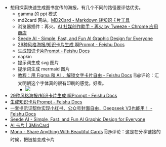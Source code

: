 - 想用探索快速生成图书宣传的海报，有几个不同的路径要评估优劣。
    - gamma 的 ppt 模式
    -  md2card 网站。[MD2Card - Markdown 转知识卡片工具](https://md2card.com/zh/editor)
    - 浏览器插件：再火。[AI 社媒创作助手 - 再火 by Tweeze - Chrome 应用商店](https://chromewebstore.google.com/detail/ai-%E7%A4%BE%E5%AA%92%E5%88%9B%E4%BD%9C%E5%8A%A9%E6%89%8B-%E5%86%8D%E7%81%AB-by-tweeze/hplnkcllabdnbpmkgipndbdcmjnhbnnc)
    - [Seede AI - Simple, Fast, and Fun AI Graphic Design for Everyone](https://seede.ai/create/event-promotion-generator)
    - [​​​﻿​​‍​‌​​​​​​​‍​​​‍‬﻿​‬‍​​‬⁠﻿‌​⁠﻿​​‌‌‌​‌‍​​​﻿‬29种风格海报/知识卡片生成 啊Prompt - Feishu Docs](https://xiangyangqiaomu.feishu.cn/wiki/VYFkwGP09iHD0iknqBpcpV21nJf)
    - [‍​‬⁠⁠‍​‌​​⁠‌​‌​‌​​‍​​​​​​‍​​‬‌‌‌‬‌⁠‌​‍‍​​​​​‬‬⁠​生成知识卡片Prompt - Feishu Docs](https://xiangyangqiaomu.feishu.cn/wiki/H26ywe3tXij5iQkICyycDVXDnEb)
    - napkin
    -  提示词生成 svg 图片
    - 提示词生成 mermaid 图片
    - [‌⁠‍​​‌‍﻿​﻿﻿⁠‍​‬﻿​﻿​⁠﻿​​​​​​​​‬​﻿​​​⁠⁠​​﻿﻿﻿​​⁠﻿﻿​​‌教程：用 Figma 和 AI ，解锁文字卡片自由 - Feishu Docs](https://waytoagi.feishu.cn/wiki/Efn7wJiNHi1qYtkUakVcGjI0nZd?useEs6=0) 🗒@评论：汇文明朝这个字体真的很有印刷的感觉。好看。
        - ![](https://firebasestorage.googleapis.com/v0/b/firescript-577a2.appspot.com/o/imgs%2Fapp%2Fxinyiheng%2FqQ3-mSxKsO.png?alt=media&token=d9b4d967-1081-44ee-883d-7e9e3c8f5782)
- [‍‌​​​﻿​​‍​‌​​​​​​​‍​​​‍‬﻿​‬‍​​‬⁠﻿‌​⁠﻿​​‌‌‌​‌‍​​​﻿‬29种风格海报/知识卡片生成 啊Prompt - Feishu Docs](https://xiangyangqiaomu.feishu.cn/wiki/VYFkwGP09iHD0iknqBpcpV21nJf)
- [‌‍​​‌​‌​‍​‌﻿‬​​​‬‬‌​‌​‌‬⁠⁠‍﻿​​​﻿⁠​​‍‌‍‌​‌​​‍‍‬⁠​⁠‌生成知识卡片Prompt - Feishu Docs](https://xiangyangqiaomu.feishu.cn/wiki/H26ywe3tXij5iQkICyycDVXDnEb?fromScene=spaceOverview)
- [‌​​⁠⁠​​​​⁠‌‌​​​﻿​​﻿‬‬​​‌⁠⁠‌﻿⁠‬​‬​​​​​‍﻿​‍​​‬​‬​‬⁠﻿一套提示词帮你实现小红书、公众号封面自由，Deepseek V3也能用！ - Feishu Docs](https://waytoagi.feishu.cn/wiki/F8QSwpGs0ica1OkzxW3cjNvunTf)
- [Seede AI - Simple, Fast, and Fun AI Graphic Design for Everyone](https://seede.ai/create/event-promotion-generator)
- [AI 卡片 | 3MinCard](https://card.3min.top/?v=BETA)
- [Mono - Share Anything With Beautiful Cards](https://mono.cards/en?template=coffee) 🗒@评论：这是在分享链接的时候，把链接变成卡片
